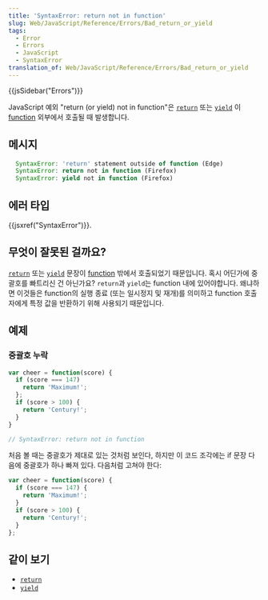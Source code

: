 ```yaml
---
title: 'SyntaxError: return not in function'
slug: Web/JavaScript/Reference/Errors/Bad_return_or_yield
tags:
  - Error
  - Errors
  - JavaScript
  - SyntaxError
translation_of: Web/JavaScript/Reference/Errors/Bad_return_or_yield
---
```

{{jsSidebar("Errors")}}

JavaScript 예외 "return (or yield) not in function"은
[`return`](/en-US/docs/Web/JavaScript/Reference/Statements/return)
또는 [`yield`](/en-US/docs/Web/JavaScript/Reference/Operators/yield)
이 [function](/en-US/docs/Web/JavaScript/Guide/Functions) 외부에서 호출될 때 발생합니다.

## 메시지

```js
  SyntaxError: 'return' statement outside of function (Edge)
  SyntaxError: return not in function (Firefox)
  SyntaxError: yield not in function (Firefox)
```

## 에러 타입

{{jsxref("SyntaxError")}}.

## 무엇이 잘못된 걸까요?

[`return`](/en-US/docs/Web/JavaScript/Reference/Statements/return)
또는 [`yield`](/en-US/docs/Web/JavaScript/Reference/Operators/yield)
문장이 [function](/en-US/docs/Web/JavaScript/Guide/Functions) 밖에서 호출되었기 때문입니다.
혹시 어딘가에 중괄호를 빠트리신 건 아닌가요? `return`과 `yield`는 function 내에 있어야합니다.
왜냐하면 이것들은 function의 실행 종료 (또는 일시정지 및 재개)를 의미하고 function 호출자에게 특정 값을 반환하기 위해 사용되기 때문입니다.

## 예제

### 중괄호 누락

```js example-bad
var cheer = function(score) {
  if (score === 147)
    return 'Maximum!';
  };
  if (score > 100) {
    return 'Century!';
  }
}

// SyntaxError: return not in function
```

처음 볼 때는 중괄호가 제대로 있는 것처럼 보인다, 하지만 이 코드 조각에는 if 문장 다음에 중괄호가 하나 빠져 있다. 다음처럼 고쳐야 한다:

```js example-good
var cheer = function(score) {
  if (score === 147) {
    return 'Maximum!';
  }
  if (score > 100) {
    return 'Century!';
  }
};
```

## 같이 보기

- [`return`](/en-US/docs/Web/JavaScript/Reference/Statements/return)
- [`yield`](/en-US/docs/Web/JavaScript/Reference/Operators/yield)
